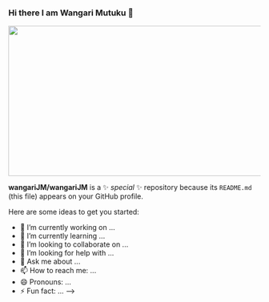 ### Hi there I am Wangari Mutuku 👋

<div align="center">
  <img src=("https://media.giphy.com/media/cSEao296oCUmcs4Jjl/giphy.gif" width="600" height="300"/>
</div>










**wangariJM/wangariJM** is a ✨ _special_ ✨ repository because its `README.md` (this file) appears on your GitHub profile.

Here are some ideas to get you started:

- 🔭 I’m currently working on ...
- 🌱 I’m currently learning ...
- 👯 I’m looking to collaborate on ...
- 🤔 I’m looking for help with ...
- 💬 Ask me about ...
- 📫 How to reach me: ...
- 😄 Pronouns: ...
- ⚡ Fun fact: ...
-->
